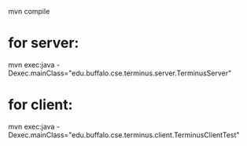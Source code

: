 mvn compile

# for server:
mvn exec:java -Dexec.mainClass="edu.buffalo.cse.terminus.server.TerminusServer"

# for client:
mvn exec:java -Dexec.mainClass="edu.buffalo.cse.terminus.client.TerminusClientTest"
